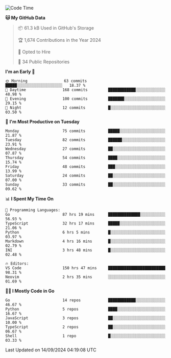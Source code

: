 <!--START_SECTION:thansetan-waka-->
![Code Time](http://img.shields.io/badge/Code%20Time-155%20hrs-blue)

**🐱 My GitHub Data** 

> 📦 61.3 kB Used in GitHub's Storage 
 > 
> 🏆 1,674 Contributions in the Year 2024
 > 
> 💼 Opted to Hire
 > 
> 📜 34 Public Repositories 
 > 

**I'm an Early 🐤** 

```text
🌞 Morning                63 commits          █████░░░░░░░░░░░░░░░░░░░░   18.37 % 
🌆 Daytime                168 commits         ████████████░░░░░░░░░░░░░   48.98 % 
🌃 Evening                100 commits         ███████░░░░░░░░░░░░░░░░░░   29.15 % 
🌙 Night                  12 commits          █░░░░░░░░░░░░░░░░░░░░░░░░   03.50 % 
```

📅 **I'm Most Productive on Tuesday** 

```text
Monday                   75 commits          █████░░░░░░░░░░░░░░░░░░░░   21.87 % 
Tuesday                  82 commits          ██████░░░░░░░░░░░░░░░░░░░   23.91 % 
Wednesday                27 commits          ██░░░░░░░░░░░░░░░░░░░░░░░   07.87 % 
Thursday                 54 commits          ████░░░░░░░░░░░░░░░░░░░░░   15.74 % 
Friday                   48 commits          ███░░░░░░░░░░░░░░░░░░░░░░   13.99 % 
Saturday                 24 commits          ██░░░░░░░░░░░░░░░░░░░░░░░   07.00 % 
Sunday                   33 commits          ██░░░░░░░░░░░░░░░░░░░░░░░   09.62 % 
```

📊 **I Spent My Time On** 

```text
💬 Programming Languages: 
Go                       87 hrs 19 mins      ██████████████░░░░░░░░░░░   56.93 % 
TypeScript               32 hrs 17 mins      █████░░░░░░░░░░░░░░░░░░░░   21.06 % 
Python                   6 hrs 5 mins        █░░░░░░░░░░░░░░░░░░░░░░░░   03.97 % 
Markdown                 4 hrs 16 mins       █░░░░░░░░░░░░░░░░░░░░░░░░   02.79 % 
INI                      3 hrs 48 mins       █░░░░░░░░░░░░░░░░░░░░░░░░   02.48 % 

🔥 Editors: 
VS Code                  150 hrs 47 mins     █████████████████████████   98.31 % 
Neovim                   2 hrs 35 mins       ░░░░░░░░░░░░░░░░░░░░░░░░░   01.69 % 
```

**🧑‍💻 I Mostly Code in Go** 

```text
Go                       14 repos            ████████████░░░░░░░░░░░░░   46.67 % 
Python                   5 repos             ████░░░░░░░░░░░░░░░░░░░░░   16.67 % 
JavaScript               3 repos             ██░░░░░░░░░░░░░░░░░░░░░░░   10.00 % 
TypeScript               2 repos             ██░░░░░░░░░░░░░░░░░░░░░░░   06.67 % 
Shell                    1 repo              █░░░░░░░░░░░░░░░░░░░░░░░░   03.33 % 
```

Last Updated on 14/09/2024 04:19:08 UTC
<!--END_SECTION:thansetan-waka-->